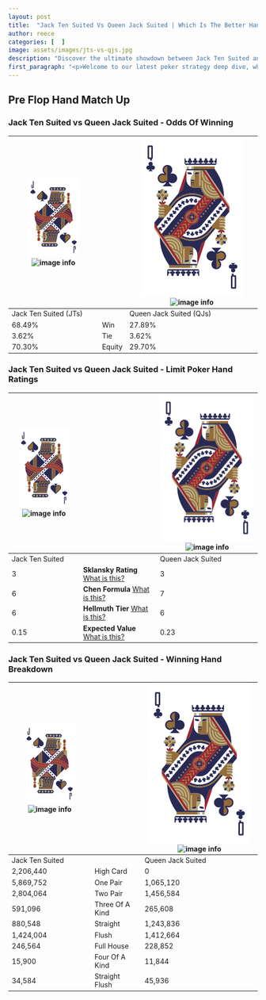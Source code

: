 ```yaml
---
layout: post
title:  "Jack Ten Suited Vs Queen Jack Suited | Which Is The Better Hand In Poker? A Complete Guide"
author: reece
categories: [  ]
image: assets/images/jts-vs-qjs.jpg
description: "Discover the ultimate showdown between Jack Ten Suited and Queen Jack Suited in poker! Uncover the odds, strategies, and scenarios where one hand triumphs over the other. Get ready to up your poker game with this thrilling analysis."
first_paragraph: "<p>Welcome to our latest poker strategy deep dive, where we're pitting two distinct hands against each other in a high-stakes showdown: Jack Ten Suited vs Queen Jack Suited.</p><p>In the dynamic world of poker, every decision counts, and knowing which hand holds the upper hand is key to your success at the table.</p><p>In this article, we'll dissect these two hands, explore the scenarios where one dominates the other, and equip you with the knowledge to make strategic choices that can tip the odds in your favor.</p><p>Get ready to unravel the intriguing dynamics of these poker hands and elevate your game to new heights.</p>"
---
```




[comment]: # (sp0)

## Pre Flop Hand Match Up

<div class="table hand-ratings" markdown="1"> 



### Jack Ten Suited vs Queen Jack Suited - Odds Of Winning


    
| ![image info](assets/images/hand1/J.png) ![image info](assets/images/hand1/Ts.png) |  | ![image info](assets/images/hand2/Q.png) ![image info](assets/images/hand2/Js.png) |
| -------- | -------- | -------- |
| Jack Ten Suited (JTs) |  | Queen Jack Suited (QJs) |
| 68.49% | Win | 27.89% |
| 3.62% | Tie | 3.62% |
| 70.30% | Equity | 29.70% |




[comment]: # (sp1)



### Jack Ten Suited vs Queen Jack Suited - Limit Poker Hand Ratings


    
| ![image info](assets/images/hand1/J.png) ![image info](assets/images/hand1/Ts.png) |  | ![image info](assets/images/hand2/Q.png) ![image info](assets/images/hand2/Js.png) |
| -------- | -------- | -------- |
| Jack Ten Suited |  | Queen Jack Suited |
| 3 | **Sklansky Rating** [What is this?](/sklansky-rating-explained) | 3 |
| 6 | **Chen Formula** [What is this?](/chen-formula-explained) | 7 |
| 6 | **Hellmuth Tier** [What is this?](/Hellmuth-tier-explained) | 6 |
| 0.15 | **Expected Value** [What is this?](/expected-value-explained) | 0.23 |




[comment]: # (sp2)



### Jack Ten Suited vs Queen Jack Suited - Winning Hand Breakdown


    
| ![image info](assets/images/hand1/J.png) ![image info](assets/images/hand1/Ts.png) |  | ![image info](assets/images/hand2/Q.png) ![image info](assets/images/hand2/Js.png) |
| -------- | -------- | -------- |
| Jack Ten Suited |  | Queen Jack Suited |
| 2,206,440 | High Card | 0 |
| 5,869,752 | One Pair | 1,065,120 |
| 2,804,064 | Two Pair | 1,456,584 |
| 591,096 | Three Of A Kind | 265,608 |
| 880,548 | Straight | 1,243,836 |
| 1,424,004 | Flush | 1,412,664 |
| 246,564 | Full House | 228,852 |
| 15,900 | Four Of A Kind | 11,844 |
| 34,584 | Straight Flush | 45,936 |




[comment]: # (sp3)



</div>

[comment]: # (sp4)



[comment]: # (sp5)

